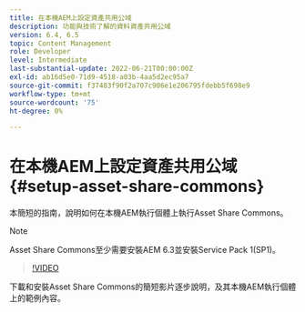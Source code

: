 ```yaml
---
title: 在本機AEM上設定資產共用公域
description: 功能與技術了解的資料資產共用公域
version: 6.4, 6.5
topic: Content Management
role: Developer
level: Intermediate
last-substantial-update: 2022-06-21T00:00:00Z
exl-id: ab16d5e0-71d9-4518-a03b-4aa5d2ec95a7
source-git-commit: f37483f90f2a707c906e1e206795fdebb5f698e9
workflow-type: tm+mt
source-wordcount: '75'
ht-degree: 0%

---
```


# 在本機AEM上設定資產共用公域 {#setup-asset-share-commons}

本簡短的指南，說明如何在本機AEM執行個體上執行Asset Share Commons。

>[!NOTE]
>
>Asset Share Commons至少需要安裝AEM 6.3並安裝Service Pack 1(SP1)。

>[!VIDEO](https://video.tv.adobe.com/v/20499/?quality=9&learn=on)

下載和安裝Asset Share Commons的簡短影片逐步說明，及其本機AEM執行個體上的範例內容。
